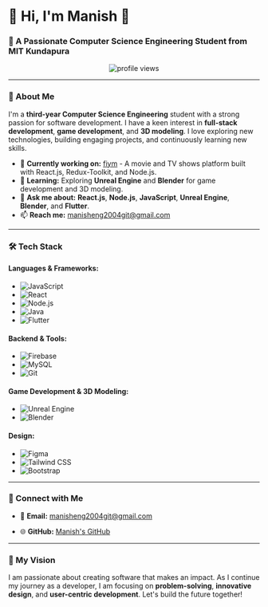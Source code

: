 # 💫 Hi, I'm Manish 👋

### 🚀 A Passionate Computer Science Engineering Student from MIT Kundapura

<p align="center">
  <img src="https://komarev.com/ghpvc/?username=MANISH-Kun&label=Profile%20views&color=0e75b6&style=flat" alt="profile views"/>
</p>

---

### 🌟 About Me

I'm a **third-year Computer Science Engineering** student with a strong passion for software development. I have a keen interest in **full-stack development**, **game development**, and **3D modeling**. I love exploring new technologies, building engaging projects, and continuously learning new skills.

- 🔭 **Currently working on:** [fiym](https://github.com/MANISH-Kun/) - A movie and TV shows platform built with React.js, Redux-Toolkit, and Node.js.
- 🌱 **Learning:** Exploring **Unreal Engine** and **Blender** for game development and 3D modeling.
- 💬 **Ask me about:** **React.js**, **Node.js**, **JavaScript**, **Unreal Engine**, **Blender**, and **Flutter**.
- 📫 **Reach me:** [manisheng2004git@gmail.com](mailto:manisheng2004git@gmail.com)

---

### 🛠️ Tech Stack

#### **Languages & Frameworks:**
- ![JavaScript](https://img.shields.io/badge/JavaScript-F7DF1E?style=flat&logo=javascript&logoColor=black)
- ![React](https://img.shields.io/badge/React-61DAFB?style=flat&logo=react&logoColor=black)
- ![Node.js](https://img.shields.io/badge/Node.js-339933?style=flat&logo=node.js&logoColor=white)
- ![Java](https://img.shields.io/badge/Java-007396?style=flat&logo=java&logoColor=white)
- ![Flutter](https://img.shields.io/badge/Flutter-02569B?style=flat&logo=flutter&logoColor=white)

#### **Backend & Tools:**
- ![Firebase](https://img.shields.io/badge/Firebase-FFCA28?style=flat&logo=firebase&logoColor=black)
- ![MySQL](https://img.shields.io/badge/MySQL-4479A1?style=flat&logo=mysql&logoColor=white)
- ![Git](https://img.shields.io/badge/Git-F05032?style=flat&logo=git&logoColor=white)

#### **Game Development & 3D Modeling:**
- ![Unreal Engine](https://img.shields.io/badge/Unreal%20Engine-313131?style=flat&logo=unreal-engine&logoColor=white)
- ![Blender](https://img.shields.io/badge/Blender-F5792A?style=flat&logo=blender&logoColor=white)

#### **Design:**
- ![Figma](https://img.shields.io/badge/Figma-F24E1E?style=flat&logo=figma&logoColor=white)
- ![Tailwind CSS](https://img.shields.io/badge/Tailwind%20CSS-38B2AC?style=flat&logo=tailwind-css&logoColor=white)
- ![Bootstrap](https://img.shields.io/badge/Bootstrap-7952B3?style=flat&logo=bootstrap&logoColor=white)

---

### 💼 Connect with Me

- 📧 **Email:** [manisheng2004git@gmail.com](mailto:manisheng2004git@gmail.com)

- 🌐 **GitHub:** [Manish's GitHub](https://github.com/MANISH-Kun)

---

### 🎯 My Vision

I am passionate about creating software that makes an impact. As I continue my journey as a developer, I am focusing on **problem-solving**, **innovative design**, and **user-centric development**. Let's build the future together!
